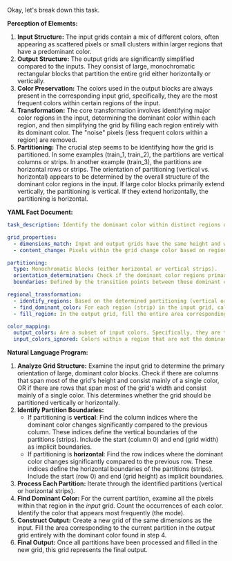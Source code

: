Okay, let's break down this task.

**Perception of Elements:**

1.  **Input Structure:** The input grids contain a mix of different colors, often appearing as scattered pixels or small clusters within larger regions that have a predominant color.
2.  **Output Structure:** The output grids are significantly simplified compared to the inputs. They consist of large, monochromatic rectangular blocks that partition the entire grid either horizontally or vertically.
3.  **Color Preservation:** The colors used in the output blocks are always present in the corresponding input grid, specifically, they are the most frequent colors within certain regions of the input.
4.  **Transformation:** The core transformation involves identifying major color regions in the input, determining the dominant color within each region, and then simplifying the grid by filling each region entirely with its dominant color. The "noise" pixels (less frequent colors within a region) are removed.
5.  **Partitioning:** The crucial step seems to be identifying how the grid is partitioned. In some examples (train_1, train_2), the partitions are vertical columns or strips. In another example (train_3), the partitions are horizontal rows or strips. The orientation of partitioning (vertical vs. horizontal) appears to be determined by the overall structure of the dominant color regions in the input. If large color blocks primarily extend vertically, the partitioning is vertical. If they extend horizontally, the partitioning is horizontal.

**YAML Fact Document:**


```yaml
task_description: Identify the dominant color within distinct regions of the input grid and fill those regions entirely with their dominant color in the output grid. The regions form a partition of the grid, either as vertical strips or horizontal strips.

grid_properties:
  - dimensions_match: Input and output grids have the same height and width.
  - content_change: Pixels within the grid change color based on regional dominance.

partitioning:
  type: Monochromatic blocks (either horizontal or vertical strips).
  orientation_determination: Check if the dominant color regions primarily extend vertically (forming columns) or horizontally (forming rows). This can be inferred by finding rows or columns that are composed mostly or entirely of a single color and span the grid's width or height, respectively.
  boundaries: Defined by the transition points between these dominant color regions along the determined orientation (vertical or horizontal).

regional_transformation:
  - identify_regions: Based on the determined partitioning (vertical or horizontal strips) and their boundaries.
  - find_dominant_color: For each region (strip) in the input grid, calculate the frequency of each color. The color with the highest frequency is the dominant color for that region.
  - fill_region: In the output grid, fill the entire area corresponding to the input region with its identified dominant color.

color_mapping:
  output_colors: Are a subset of input colors. Specifically, they are the dominant colors of the identified regions.
  input_colors_ignored: Colors within a region that are not the dominant color are replaced by the dominant color in the output.
```


**Natural Language Program:**

1.  **Analyze Grid Structure:** Examine the input grid to determine the primary orientation of large, dominant color blocks. Check if there are columns that span most of the grid's height and consist mainly of a single color, OR if there are rows that span most of the grid's width and consist mainly of a single color. This determines whether the grid should be partitioned vertically or horizontally.
2.  **Identify Partition Boundaries:**
    *   If partitioning is **vertical**: Find the column indices where the dominant color changes significantly compared to the previous column. These indices define the vertical boundaries of the partitions (strips). Include the start (column 0) and end (grid width) as implicit boundaries.
    *   If partitioning is **horizontal**: Find the row indices where the dominant color changes significantly compared to the previous row. These indices define the horizontal boundaries of the partitions (strips). Include the start (row 0) and end (grid height) as implicit boundaries.
3.  **Process Each Partition:** Iterate through the identified partitions (vertical or horizontal strips).
4.  **Find Dominant Color:** For the current partition, examine all the pixels within that region in the *input* grid. Count the occurrences of each color. Identify the color that appears most frequently (the mode).
5.  **Construct Output:** Create a new grid of the same dimensions as the input. Fill the area corresponding to the current partition in the *output* grid entirely with the dominant color found in step 4.
6.  **Final Output:** Once all partitions have been processed and filled in the new grid, this grid represents the final output.